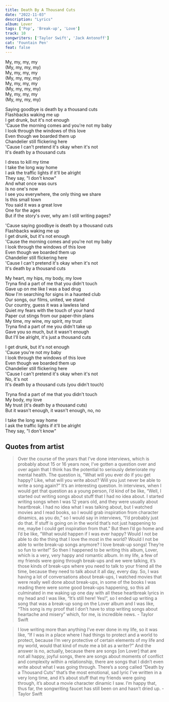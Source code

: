 ```yaml
---
title: Death By A Thousand Cuts
date: "2022-11-03"
description: "Lyrics"
album: Lover
tags: ['Pop', 'Break-up', 'Love']
track: 10
songwriters: ['Taylor Swift', 'Jack Antonoff']
cat: 'Fountain Pen'
feat: false
---
```

<p className="intro">
My, my, my, my <br />
(My, my, my, my) <br />
My, my, my, my <br />
(My, my, my, my) <br />
My, my, my, my <br />
(My, my, my, my) <br />
My, my, my, my <br />
(My, my, my, my) <br />
</p>
<p className="chorus">
Saying goodbye is death by a thousand cuts <br />
Flashbacks waking me up <br />
I get drunk, but it's not enough <br />
'Cause the morning comes and you're not my baby <br />
I look through the windows of this love <br />
Even though we boarded them up <br />
Chandelier still flickering here <br />
'Cause I can't pretend it's okay when it's not <br />
It's death by a thousand cuts <br />
</p>
<p className="verse-one">
I dress to kill my time <br />
I take the long way home <br />
I ask the traffic lights if it'll be alright <br />
They say, "I don't know" <br />
And what once was ours <br />
Is no one's now <br />
I see you everywhere, the only thing we share <br />
Is this small town <br />
You said it was a great love <br />
One for the ages <br />
But if the story's over, why am I still writing pages? <br />
</p>
<p className="chorus">
'Cause saying goodbye is death by a thousand cuts <br />
Flashbacks waking me up <br />
I get drunk, but it's not enough <br />
'Cause the morning comes and you're not my baby <br />
I look through the windows of this love <br />
Even though we boarded them up <br />
Chandelier still flickering here <br />
'Cause I can't pretend it's okay when it's not <br />
It's death by a thousand cuts <br />
</p>
<p className="verse-two">
My heart, my hips, my body, my love <br />
Tryna find a part of me that you didn't touch <br />
Gave up on me like I was a bad drug <br />
Now I'm searching for signs in a haunted club <br />
Our songs, our films, united, we stand <br />
Our country, guess it was a lawless land <br />
Quiet my fears with the touch of your hand <br />
Paper cut stings from our paper-thin plans <br />
My time, my wine, my spirit, my trust <br />
Tryna find a part of me you didn't take up <br />
Gave you so much, but it wasn't enough <br />
But I'll be alright, it's just a thousand cuts <br />
</p>
<p className="chorus">
I get drunk, but it's not enough <br />
'Cause you're not my baby <br />
I look through the windows of this love <br />
Even though we boarded them up <br />
Chandelier still flickering here <br />
'Cause I can't pretend it's okay when it's not <br />
No, it's not <br />
It's death by a thousand cuts (you didn't touch) <br />
</p>
<p className="pre-chorus">
Tryna find a part of me that you didn't touch <br />
My body, my love <br />
My trust (it's death by a thousand cuts) <br />
But it wasn't enough, it wasn't enough, no, no <br />
</p>
<p className="outro">
I take the long way home <br />
I ask the traffic lights if it'll be alright <br />
They say, "I don't know" <br />
</p>

## Quotes from artist

<blockquote>
Over the course of the years that I’ve done interviews, which is probably about 15 or 16 years now, I’ve gotten a question over and over again that I think has the potential to seriously deteriorate my mental health. The question is, “What will you ever do if you get happy? Like, what will you write about? Will you just never be able to write a song again?” It’s an interesting question. In interviews, when I would get that question as a young person, I’d kind of be like, “Well, I started out writing songs about stuff that I had no idea about. I started writing songs when I was 12 years old, and they were usually about heartbreak. I had no idea what I was talking about, but I watched movies and I read books, so I would grab inspiration from character dinamics, as you do,” so I would say in interviews, “I’d probably just do that. If stuff is going on in the world that’s not just happening to me, maybe I could get inspiration from that.” But then I’d go home and I’d be like, “What would happen if I was ever happy? Would I not be able to do the thing that I love the most in the world? Would I not be able to write break-up songs anymore? I love break-up songs! They’re so fun to write!” So then I happened to be writing this album, Lover, which is a very, very happy and romantic album. In my life, a few of my friends were going through break-ups and we were talking, it’s those kinds of break-ups where you need to talk to your friend all the time, because they need to talk about it all day, every day. So, I was having a lot of conversations about break-ups, I watched movies that were really well done about break-ups, in some of the books I was reading there were some good break-ups happening, so this all culminated in me waking up one day with all these heartbreak lyrics in my head and I was like, “It’s still here! Yes!”, so I ended up writing a song that was a break-up song on the Lover album and I was like, “This song is my proof that I don’t have to stop writing songs about heartache and misery” which, for me, is incredible news. - Taylor Swift
</blockquote>

<blockquote>
I love writing more than anything I’ve ever done in my life, so it was like, “If I was in a place where I had things to protect and a world to protect, because I’m very protective of certain elements of my life and my world, would that kind of mute me a bit as a writer?” And the answer is no, actually, because there are songs [on Lover] that are not all happy, joyful songs, there are songs about moments of conflict and complexity within a relationship, there are songs that I didn’t even write about what I was going through. There’s a song called “Death by a Thousand Cuts” that’s the most emotional, sad lyric I’ve written in a very long time, and it’s about stuff that my friends were going through, it’s about a movie character dinamic I saw. I’m happy that, thus far, the songwriting faucet has still been on and hasn’t dried up. - Taylor Swift
</blockquote>